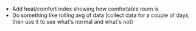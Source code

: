- Add heat/comfort index showing how comfortable room is
- Do something like rolling avg of data (collect data for a couple of days, then use it to see what's normal and what's not)